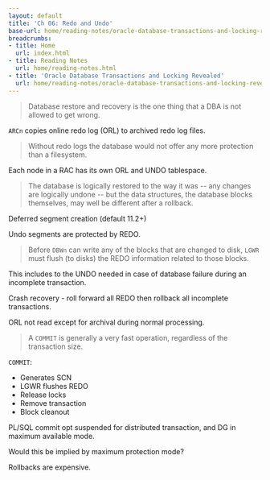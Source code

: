 ```yaml
---
layout: default
title: 'Ch 06: Redo and Undo'
base-url: home/reading-notes/oracle-database-transactions-and-locking-revealed/Ch06_Redo_and_Undo.html
breadcrumbs:
- title: Home
  url: index.html
- title: Reading Notes
  url: home/reading-notes.html
- title: 'Oracle Database Transactions and Locking Revealed'
  url: home/reading-notes/oracle-database-transactions-and-locking-revealed
---
```


> Database restore and recovery is the one thing that a DBA is not allowed to get wrong.

`ARCn` copies online redo log (ORL) to archived redo log files.

> Without redo logs the database would not offer any more protection than a filesystem.

Each node in a RAC has its own ORL and UNDO tablespace.

> The database is logically restored to the way it was -- any changes are logically undone -- but the data structures, the database blocks themselves, may well be different after a rollback.

Deferred segment creation (default 11.2+)

Undo segments are protected by REDO.

> Before `DBWn` can write any of the blocks that are changed to disk, `LGWR` must flush (to disks) the REDO information related to those blocks.

This includes to the UNDO needed in case of database failure during an incomplete transaction.

Crash recovery - roll forward all REDO then rollback all incomplete transactions.

ORL not read except for archival during normal processing.

> A `COMMIT` is generally a very fast operation, regardless of the transaction size.

`COMMIT`:

- Generates SCN
- LGWR flushes REDO
- Release locks
- Remove transaction
- Block cleanout

PL/SQL commit opt suspended for distributed transaction, and DG in maximum available mode.

Would this be implied by maximum protection mode?

Rollbacks are expensive.

